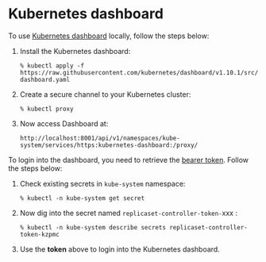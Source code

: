 # Kubernetes dashboard

To use [Kubernetes dashboard](https://github.com/kubernetes/dashboard) locally, follow the steps below:

1. Install the Kubernetes dashboard:

   ```
   % kubectl apply -f https://raw.githubusercontent.com/kubernetes/dashboard/v1.10.1/src/deploy/recommended/kubernetes-dashboard.yaml
   ```

2. Create a secure channel to your Kubernetes cluster:

   ```
   % kubectl proxy
   ```

3. Now access Dashboard at:

   ```
   http://localhost:8001/api/v1/namespaces/kube-system/services/https:kubernetes-dashboard:/proxy/
   ```


To login into the dashboard, you need to retrieve the [bearer token](https://github.com/kubernetes/dashboard/wiki/Access-control#getting-token-with-kubectl).  Follow the steps below:

1. Check existing secrets in `kube-system` namespace:

   ```
   % kubectl -n kube-system get secret
   ```

2. Now dig into the secret named `replicaset-controller-token-`xxx :

   ```
   % kubectl -n kube-system describe secrets replicaset-controller-token-kzpmc
   ```

3. Use the **token** above to login into the Kubernetes dashboard.
